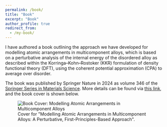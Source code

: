 ```yaml
---
permalink: /book/
title: "Book"
excerpt: "Book"
author_profile: true
redirect_from: 
  - /my-book/
---
```


I have authored a book outlining the approach we have developed for modelling atomic arrangements in multicomponent alloys, which is based on a perturbative analysis of the internal energy of the disordered alloy as described within the Korringa–Kohn–Rostoker (KKR) formulation of density functional theory (DFT), using the coherent potential approximation (CPA) to average over disorder. 

The book was published by Springer Nature in 2024 as volume 346 of the [Springer Series in Materials Science](https://www.springer.com/series/0856). More details can be found via [this link](https://link.springer.com/book/9783031620201), and the book cover is shown below.

<figure class="align-center">
  <img src="{{ site.url }}{{ site.baseurl }}/images/book_cover.jpg" alt="Book Cover: Modelling Atomic Arrangements in Multicomponent Alloys">
  <figcaption>Cover for "Modelling Atomic Arrangements in Multicomponent Alloys: A Perturbative, First-Principles-Based Approach".</figcaption>
</figure>

